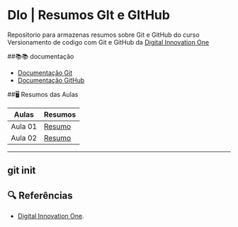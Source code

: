 
# DIo | Resumos GIt e GItHub

Repositorio para armazenas resumos sobre Git e GitHub do curso Versionamento de codigo com Git e GitHub da [Digital Innovation One](https://www.dio.me)

##📚📚 documentação 
- [Documentação Git]( )
- [Documentação GitHub]( )

##🖥️ Resumos das Aulas

| Aulas | Resumos | 
|-------|---------|
|Aula 01| [Resumo]() |
|Aula 02| [Resumo]() |

---
git init
---

## 🔍 Referências
- [Digital Innovation One]().



